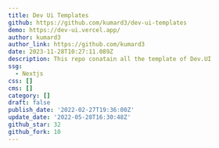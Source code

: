 ```yaml
---
title: Dev Ui Templates
github: https://github.com/kumard3/dev-ui-templates
demo: https://dev-ui.vercel.app/
author: kumard3
author_link: https://github.com/kumard3
date: 2023-11-28T10:27:11.089Z
description: This repo conatain all the template of Dev.UI
ssg:
  - Nextjs
css: []
cms: []
category: []
draft: false
publish_date: '2022-02-27T19:36:00Z'
update_date: '2022-05-28T16:30:48Z'
github_star: 32
github_fork: 10
---
```

